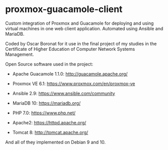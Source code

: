 # proxmox-guacamole-client
Custom integration of Proxmox and Guacamole for deploying and using virtual machines in one web client application.
Automated using Ansible and MariaDB. 

Coded by Oscar Boronat for it use in the final project of my studies in the Certificate of Higher Education of Computer Network Systems Management.

Open Source software used in the project:

- Apache Guacamole 1.1.0: http://guacamole.apache.org/

- Proxmox VE 6.1: https://www.proxmox.com/en/proxmox-ve

- Ansible 2.9: https://www.ansible.com/community

- MariaDB 10: https://mariadb.org/

- PHP 7.0: https://www.php.net/

- Apache2: https://httpd.apache.org/

- Tomcat 8: http://tomcat.apache.org/

And all of they implemented on Debian 9 and 10.
